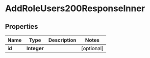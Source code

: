 

# AddRoleUsers200ResponseInner


## Properties

| Name | Type | Description | Notes |
|------------ | ------------- | ------------- | -------------|
|**id** | **Integer** |  |  [optional] |



